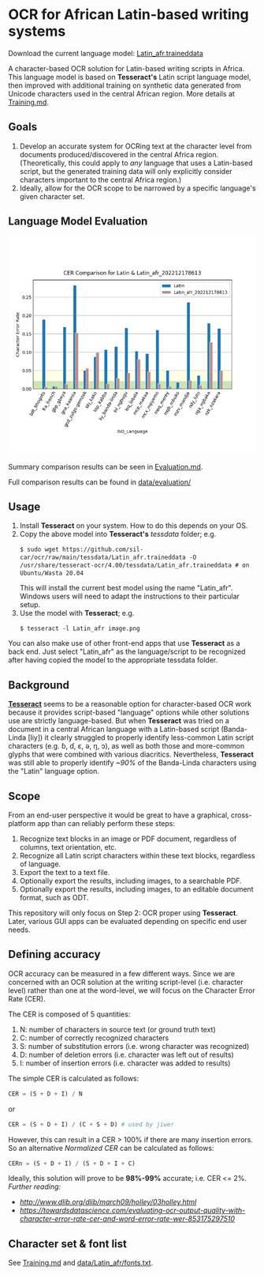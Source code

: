# OCR for African Latin-based writing systems

Download the current language model: [Latin_afr.traineddata](https://github.com/sil-car/ocr/raw/main/tessdata/Latin_afr.traineddata)

A character-based OCR solution for Latin-based writing scripts in Africa. This language model is based on **Tesseract's** Latin script language model, then improved with additional training on synthetic data generated from Unicode characters used in the central African region. More details at [Training.md](Training.md).

## Goals

1. Develop an accurate system for OCRing text at the character level from documents produced/discovered in the central Africa region. (Theoretically, this could apply to *any* language that uses a Latin-based script, but the generated training data will only explicitly consider characters important to the central Africa region.)
1. Ideally, allow for the OCR scope to be narrowed by a specific language's given character set.

## Language Model Evaluation

![Best & Latin Model Performance by ISO_Language](data/evaluation/comp-Latin-Latin_afr.png)

Summary comparison results can be seen in [Evaluation.md](Evaluation.md).

Full comparison results can be found in [data/evaluation/](data/evaluation/)

## Usage

1. Install **Tesseract** on your system. How to do this depends on your OS.
1. Copy the above model into **Tesseract's** *tessdata* folder; e.g.
   ```
   $ sudo wget https://github.com/sil-car/ocr/raw/main/tessdata/Latin_afr.traineddata -O /usr/share/tesseract-ocr/4.00/tessdata/Latin_afr.traineddata # on Ubuntu/Wasta 20.04
   ```
   This will install the current best model using the name "Latin_afr". Windows users will need to adapt the instructions to their particular setup.
1. Use the model with **Tesseract**; e.g.
   ```
   $ tesseract -l Latin_afr image.png
   ```
You can also make use of other front-end apps that use **Tesseract** as a back end. Just select "Latin_afr" as the language/script to be recognized after having copied the model to the appropriate tessdata folder.

## Background

**[Tesseract](https://github.com/tesseract-ocr)** seems to be a reasonable option for character-based OCR work because it provides script-based "language" options while other solutions use are strictly language-based. But when **Tesseract** was tried on a document in a central African language with a Latin-based script (Banda-Linda [liy]) it clearly struggled to properly identify less-common Latin script characters (e.g. ɓ, ɗ, ɛ, ə, ŋ, ɔ), as well as both those and more-common glyphs that were combined with various diacritics. Nevertheless, **Tesseract** was still able to properly identify *~90%* of the Banda-Linda characters using the "Latin" language option.

## Scope

From an end-user perspective it would be great to have a graphical, cross-platform app than can reliably perform these steps:
1. Recognize text blocks in an image or PDF document, regardless of columns, text orientation, etc.
1. Recognize all Latin script characters within these text blocks, regardless of language.
1. Export the text to a text file.
1. Optionally export the results, including images, to a searchable PDF.
1. Optionally export the results, including images, to an editable document format, such as ODT.

This repository will only focus on Step 2: OCR proper using **Tesseract**. Later, various GUI apps can be evaluated depending on specific end user needs.

## Defining accuracy

OCR accuracy can be measured in a few different ways. Since we are concerned with
an OCR solution at the writing script-level (i.e. character level) rather than one
at the word-level, we will focus on the Character Error Rate (CER).

The CER is composed of 5 quantities:
1. N: number of characters in source text (or ground truth text)
1. C: number of correctly recognized characters
1. S: number of substitution errors (i.e. wrong character was recognized)
1. D: number of deletion errors (i.e. character was left out of results)
1. I: number of insertion errors (i.e. character was added to results)

The simple CER is calculated as follows:
```py
CER = (S + D + I) / N
```
or
```py
CER = (S + D + I) / (C + S + D) # used by jiwer
```

However, this can result in a CER > 100% if there are many insertion errors. So
an alternative *Normalized CER* can be calculated as follows:

```py
CERn = (S + D + I) / (S + D + I + C)
```

Ideally, this solution will prove to be **98%-99%** accurate; i.e. CER <= 2%.
*Further reading:*
- *http://www.dlib.org/dlib/march09/holley/03holley.html*
- *https://towardsdatascience.com/evaluating-ocr-output-quality-with-character-error-rate-cer-and-word-error-rate-wer-853175297510*

## Character set & font list

See [Training.md](Training.md) and [data/Latin_afr/fonts.txt](data/Latin_afr/fonts.txt).
